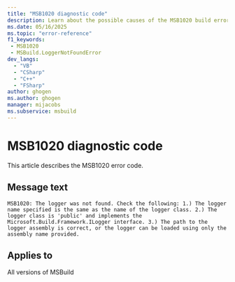 ```yaml
---
title: "MSB1020 diagnostic code"
description: Learn about the possible causes of the MSB1020 build error, and get troubleshooting tips.
ms.date: 05/16/2025
ms.topic: "error-reference"
f1_keywords:
 - MSB1020
 - MSBuild.LoggerNotFoundError
dev_langs:
  - "VB"
  - "CSharp"
  - "C++"
  - "FSharp"
author: ghogen
ms.author: ghogen
manager: mijacobs
ms.subservice: msbuild
---
```


# MSB1020 diagnostic code

<!-- :::ErrorDefinitionDescription::: -->
<!-- :::editable-content name="introDescription"::: -->
This article describes the MSB1020 error code.
<!-- :::editable-content-end::: -->

## Message text

<!-- :::editable-content name="messageText"::: -->
`MSB1020: The logger was not found. Check the following: 1.) The logger name specified is the same as the name of the logger class. 2.) The logger class is 'public' and implements the Microsoft.Build.Framework.ILogger interface. 3.) The path to the logger assembly is correct, or the logger can be loaded using only the assembly name provided.`
<!-- :::editable-content-end::: -->
<!-- MSB1020: The logger was not found. Check the following: 1.) The logger name specified is the same as the name of the logger class. 2.) The logger class is "public" and implements the Microsoft.Build.Framework.ILogger interface. 3.) The path to the logger assembly is correct, or the logger can be loaded using only the assembly name provided. -->

<!-- :::editable-content name="postOutputDescription"::: -->
<!--
{StrBegin="MSB1020: "}UE: This message does not need in-line parameters because the exception takes care of displaying the invalid arg.
      This error is shown when a user specifies an logger that does not exist e.g. "msbuild /logger:FooLoggerClass,FooAssembly". The
      logger class must exist in the given assembly.
      LOCALIZATION: The prefix "MSBxxxx: " should not be localized.
-->
<!-- :::editable-content-end::: -->
<!-- :::ErrorDefinitionDescription-end::: -->

## Applies to

All versions of MSBuild
